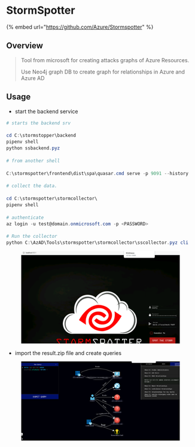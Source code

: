 # StormSpotter

{% embed url="https://github.com/Azure/Stormspotter" %}

## Overview

> Tool from microsoft for creating attacks graphs of Azure Resources.
>
> Use Neo4j graph DB to create graph for relationships in Azure and Azure AD
>
> &#x20;&#x20;

## Usage

* start the backend service

```powershell
# starts the backend srv

cd C:\stormstopper\backend
pipenv shell
python ssbackend.pyz

# from another shell

C:\stormspotter\frontend\dist\spa\quasar.cmd serve -p 9091 --history

# collect the data.

cd C:\stormspotter\stormcollector\
pipenv shell

# authenticate
az login -u test@domain.onmicrosoft.com -p <PASSWORD>

# Run the collector
python C:\AzAD\Tools\stormspotter\stormcollector\sscollector.pyz cli

```

<figure><img src="../../../../.gitbook/assets/image (14).png" alt=""><figcaption></figcaption></figure>

* import the result.zip file and create queries

<figure><img src="../../../../.gitbook/assets/image (13).png" alt=""><figcaption></figcaption></figure>
